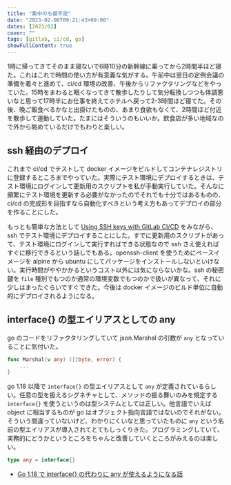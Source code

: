 ```yaml
---
title: "集中のち寝不足"
date: "2023-02-06T09:21:43+09:00"
dates: [2023/02]
cover: ""
tags: [gitlab, ci/cd, go]
showFullContent: true
---
```


1時に帰ってきてそのまま寝ないで6時10分の新幹線に乗ってから2時間半ほど寝た。これはこれで時間の使い方が有意義な気がする。午前中は翌日の定例会議の準備を着々と進めて、ci/cd 環境の改善、午後からリファクタリングなどをやっていた。15時をまわると眠くなってきて散歩したりして気分転換しつつも体調悪いなと思って17時半にお仕事を終えてホテルへ戻って2-3時間ほど寝てた。その後、晩ご飯食べるかなと出掛けたものの、あまり食欲もなくて、2時間ほど付近を散歩して運動していた。たまにはそういうのもいいか。飲食店が多い地域なので外から眺めているだけでもわりと楽しい。

## ssh 経由のデプロイ

これまで ci/cd でテストして docker イメージをビルドしてコンテナレジストリに登録するところまでやっていた。実際にテスト環境にデプロイするときは、テスト環境にログインして更新用のスクリプトを私が手動実行していた。そんなに頻繁にテスト環境を更新する必要がなかったのでそれでも十分ではあるものの、ci/cd の完成形を目指すなら自動化すべきという考え方もあってデプロイの部分を作ることにした。

もっとも簡単な方法として [Using SSH keys with GitLab CI/CD](https://docs.gitlab.com/ee/ci/ssh_keys/) をみながら、ssh でテスト環境にデプロイすることにした。すでに更新用のスクリプトがあって、テスト環境にログインして実行すればできる状態なので ssh さえ使えればすぐに移行できるという話しでもある。openssh-client を使うためにベースイメージを alpine から ubuntu にしてパッケージをインストールしないといけない。実行時間がややかかるというコスト以外には気にならないかな。ssh の秘密鍵を `file` 種別でもつのか通常の環境変数でもつのかで扱いが異なって、それに少しはまったぐらいですぐできた。今後は docker イメージのビルド単位に自動的にデプロイされるようになる。

## interface{} の型エイリアスとしての any

go のコードをリファクタリングしていて json.Marshal の引数が `any` となっていることに気付いた。

```go
func Marshal(v any) ([]byte, error) {
    ...
}
```

go 1.18 以降で `interface{}` の型エイリアスとして `any` が定義されているらしい。任意の型を扱えるシグネチャとして、メソッドの振る舞いのみを規定する `interface{}` を使うというのは型システムとしては正しい。他言語でいえば object に相当するものが go はオブジェクト指向言語ではないのでそれがない。そういう間違っていないけど、わかりにくいなと思っていたものに `any` という名前の型エイリアスが導入されてとてもしっくりきた。プログラミングしていて、実務的にどうかというところをちゃんと改善していくところがみえるのは楽しい。

```go
type any = interface{}
```

* [Go 1.18 で interface{} の代わりに any が使えるようになる話](https://zenn.dev/syumai/articles/c6q5un1j0msim0aj0ca0)

